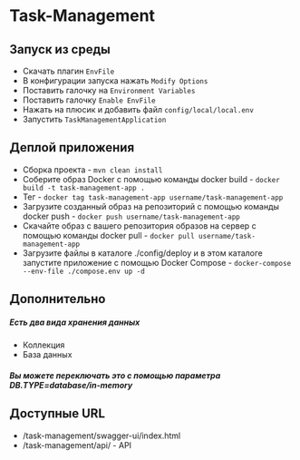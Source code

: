 # Task-Management

## Запуск из среды

- Скачать плагин `EnvFile`
- В конфигурации запуска нажать `Modify Options`
- Поставить галочку на `Environment Variables`
- Поставить галочку `Enable EnvFile`
- Нажать на плюсик и добавить файл `config/local/local.env`
- Запустить `TaskManagementApplication`

## Деплой приложения

- Сборка проекта - ` mvn clean install `
- Соберите образ Docker с помощью команды docker build - ` docker build -t task-management-app . `
- Тег - `docker tag task-management-app username/task-management-app`
- Загрузите созданный образ на репозиторий с помощью команды docker push - `docker push username/task-management-app`
- Скачайте образ с вашего репозитория образов на сервер с помощью команды docker pull - `docker pull username/task-management-app`
- Загрузите файлы в каталоге ./config/deploy и в этом каталоге запустите приложение с помощью Docker Compose - `docker-compose --env-file ./compose.env up -d`

## Дополнительно
##### Есть два вида хранения данных
- Коллекция
- База данных
##### Вы можете переключать это с помощью параметра DB.TYPE=database/in-memory
## Доступные URL

- /task-management/swagger-ui/index.html
- /task-management/api/ - API 
